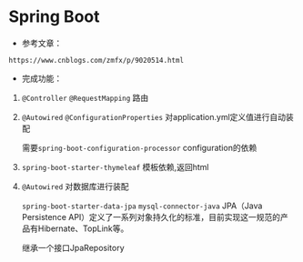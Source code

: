# Spring Boot

* 参考文章：

`https://www.cnblogs.com/zmfx/p/9020514.html`

* 完成功能：

1. `@Controller` `@RequestMapping` 路由

2. `@Autowired` `@ConfigurationProperties` 对application.yml定义值进行自动装配
   
   需要`spring-boot-configuration-processor` configuration的依赖
    
3. `spring-boot-starter-thymeleaf` 模板依赖,返回html

4. `@Autowired` 对数据库进行装配

    `spring-boot-starter-data-jpa` `mysql-connector-java` JPA（Java Persistence API）定义了一系列对象持久化的标准，目前实现这一规范的产品有Hibernate、TopLink等。
    
    继承一个接口JpaRepository
